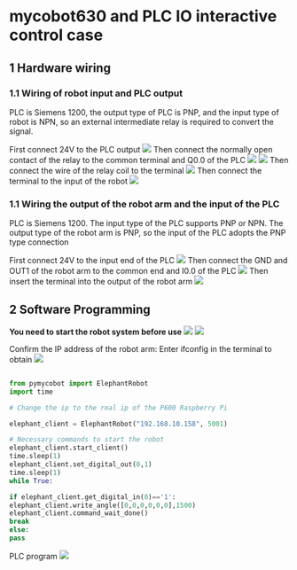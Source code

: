 # mycobot630 and PLC IO interactive control case

## 1 Hardware wiring
### 1.1 Wiring of robot input and PLC output
PLC is Siemens 1200, the output type of PLC is PNP, and the input type of robot is NPN, so an external intermediate relay is required to convert the signal.

First connect 24V to the PLC output
![](../../../resources/1-ProductIntroduction/1.4/PLC/1.jpg)
Then connect the normally open contact of the relay to the common terminal and Q0.0 of the PLC
![](../../../resources/1-ProductIntroduction/1.4/PLC/3.jpg)
![](../../../resources/1-ProductIntroduction/1.4/PLC/4.jpg)
Then connect the wire of the relay coil to the terminal
![](../../../resources/1-ProductIntroduction/1.4/PLC/5.jpg)
Then connect the terminal to the input of the robot
![](../../../resources/1-ProductIntroduction/1.4/PLC/6.jpg)

### 1.1 Wiring the output of the robot arm and the input of the PLC
PLC is Siemens 1200. The input type of the PLC supports PNP or NPN. The output type of the robot arm is PNP, so the input of the PLC adopts the PNP type connection

First connect 24V to the input end of the PLC
![](../../../resources/1-ProductIntroduction/1.4/PLC/7.jpg)
Then connect the GND and OUT1 of the robot arm to the common end and I0.0 of the PLC
![](../../../resources/1-ProductIntroduction/1.4/PLC/8.jpg)
Then insert the terminal into the output of the robot arm
![](../../../resources/1-ProductIntroduction/1.4/PLC/10.jpg)

## 2 Software Programming
**You need to start the robot system before use**
![](../../../resources/1-ProductIntroduction/1.4/poweron/poweron.png)
![](../../../resources/1-ProductIntroduction/1.4/poweron/poweron2.png)

Confirm the IP address of the robot arm: Enter ifconfig in the terminal to obtain
![](../../../resources/1-ProductIntroduction/1.4/poweron/ip.png)
```python

from pymycobot import ElephantRobot
import time

# Change the ip to the real ip of the P600 Raspberry Pi

elephant_client = ElephantRobot("192.168.10.158", 5001)

# Necessary commands to start the robot
elephant_client.start_client()
time.sleep(1)
elephant_client.set_digital_out(0,1)
time.sleep(1)
while True:

if elephant_client.get_digital_in(0)=='1':
elephant_client.write_angle([0,0,0,0,0,0],1500)
elephant_client.command_wait_done()
break
else:
pass
```
PLC program
![](../../../resources/1-ProductIntroduction/1.4/PLC/plc1.png)